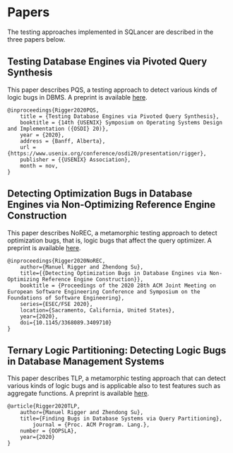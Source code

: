 # Papers

The testing approaches implemented in SQLancer are described in the three papers below.

## Testing Database Engines via Pivoted Query Synthesis

This paper describes PQS, a testing approach to detect various kinds of logic bugs in DBMS. A preprint is available [here](https://arxiv.org/pdf/2001.04174.pdf).

```
@inproceedings{Rigger2020PQS,
	title = {Testing Database Engines via Pivoted Query Synthesis},
	booktitle = {14th {USENIX} Symposium on Operating Systems Design and Implementation ({OSDI} 20)},
	year = {2020},
	address = {Banff, Alberta},
	url = {https://www.usenix.org/conference/osdi20/presentation/rigger},
	publisher = {{USENIX} Association},
	month = nov,
}
```

## Detecting Optimization Bugs in Database Engines via Non-Optimizing Reference Engine Construction

This paper describes NoREC, a metamorphic testing approach to detect optimization bugs, that is, logic bugs that affect the query optimizer. A preprint is available [here](https://arxiv.org/abs/2007.08292).

```
@inproceedings{Rigger2020NoREC,
	author={Manuel Rigger and Zhendong Su},
	title={{Detecting Optimization Bugs in Database Engines via Non-Optimizing Reference Engine Construction}},
	booktitle = {Proceedings of the 2020 28th ACM Joint Meeting on European Software Engineering Conference and Symposium on the Foundations of Software Engineering},
	series={ESEC/FSE 2020},
	location={Sacramento, California, United States},
	year={2020},
	doi={10.1145/3368089.3409710}
}
```

## Ternary Logic Partitioning: Detecting Logic Bugs in Database Management Systems

This paper describes TLP, a metamorphic testing approach that can detect various kinds of logic bugs and is applicable also to test features such as aggregate functions. A preprint is available [here](https://www.manuelrigger.at/preprints/TLP.pdf).

```
@article{Rigger2020TLP,
	author={Manuel Rigger and Zhendong Su},
	title={Finding Bugs in Database Systems via Query Partitioning},
        journal = {Proc. ACM Program. Lang.},
	number = {OOPSLA},
	year={2020}
}
```
